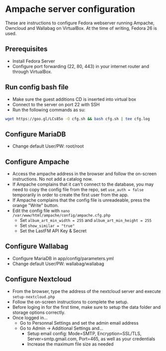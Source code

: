 # Ampache server configuration
These are instructions to configure Fedora webserver running Ampache, Owncloud and Wallabag on VirtualBox. At the time of writing, Fedora 26 is used.

## Prerequisites
- Install Fedora Server
- Configure port forwarding (22, 80, 443) in your internet router and through VirtualBox.

## Run config bash file
- Make sure the guest additions CD is inserted into virtual box
- Connect to the server on port 22 with SSH
- Run the following commands as su:
 ```bash
 wget https://goo.gl/LCs85o -O cfg.sh && bash cfg.sh | tee cfg.log
```

## Configure MariaDB
- Change default User/PW: root/root

## Configure Ampache
- Access the ampache address in the browser and follow the on-screen instructions. No not add a catalog now.
- If Ampache complains that it can't connect to the database, you may need to copy the config file from the repo, set `use_auth = false` temporarily in order to create the first user from the app.
- If Ampache complains that the config file is unreadeable, press the orange "Write" button.
- Edit the config file with `nano /var/www/html/ampache/config/ampache.cfg.php`
  - Set `album_art_min_width = 255` and `album_art_min_height = 255`
  - Set `show_similar = "true"`
  - Set the LastFM API Key & Secret

## Configure Wallabag
- Configure MariaDB in app/config/parameters.yml
- Change default User/PW: wallabag/wallabag

## Configure Nextcloud
- From the browser, type the address of the nextcloud server and execute `setup-nextcloud.php`
- Follow the on-screen instructions to complete the setup.
- Before loging in for the first time, make sure to setup the data folder and storage options correctly.
- Once logged in...
  - Go to Personnal Settings and set the admin email address
  - Go to Admin -> Additional Settings and...
    - Setup email config: Mode=SMTP, Encryption=SSL/TLS, Server=smtp.gmail.com, Port=465, as well as your credentials
    - Increase the maximum file size as needed
